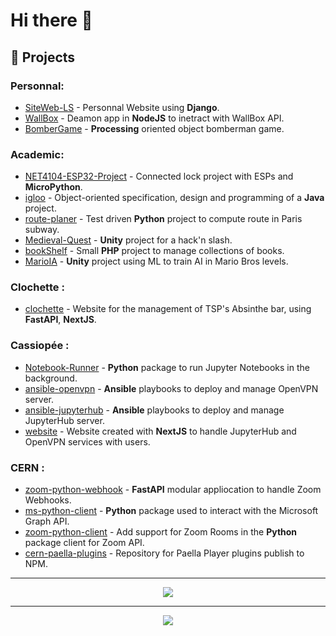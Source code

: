 # Hi there 👋

## 🔭 Projects

### Personnal:

- [SiteWeb-LS](https://github.com/SamuelGuillemet/SiteWeb-LS) - Personnal Website using **Django**. 
- [WallBox](https://github.com/SamuelGuillemet/WallBox) - Deamon app in **NodeJS** to inetract with WallBox API.
- [BomberGame](https://github.com/SamuelGuillemet/BomberGame) - **Processing** oriented object bomberman game.

### Academic:

- [NET4104-ESP32-Project](https://github.com/SamuelGuillemet/NET4104-ESP32-Project) - Connected lock project with ESPs and **MicroPython**.
- [igloo](https://github.com/SamuelGuillemet/igloo) - Object-oriented specification, design and programming of a **Java** project.
- [route-planer](https://github.com/SamuelGuillemet/route-planer) - Test driven **Python** project to compute route in Paris subway.
- [Medieval-Quest](https://github.com/SamuelGuillemet/Medieval-Quest) - **Unity** project for a hack'n slash.
- [bookShelf](https://github.com/SamuelGuillemet/bookShelf) - Small **PHP** project to manage collections of books.
- [MarioIA](https://github.com/SamuelGuillemet/MarioIA) - **Unity** project using ML to train AI in Mario Bros levels.

### Clochette :

- [clochette](https://github.com/Clochette-AbsINThe/clochette) - Website for the management of TSP's Absinthe bar, using **FastAPI**, **NextJS**.

### Cassiopée :

- [Notebook-Runner](https://github.com/Cassiopee-Bureau-Mobile/Notebook-Runner) - **Python** package to run Jupyter Notebooks in the background.
- [ansible-openvpn](https://github.com/Cassiopee-Bureau-Mobile/ansible-openvpn) - **Ansible** playbooks to deploy and manage OpenVPN server.
- [ansible-jupyterhub](https://github.com/Cassiopee-Bureau-Mobile/ansible-jupyterhub) - **Ansible** playbooks to deploy and manage JupyterHub server.
- [website](https://github.com/Cassiopee-Bureau-Mobile/website) - Website created with **NextJS** to handle JupyterHub and OpenVPN services with users.

### CERN :

- [zoom-python-webhook](https://github.com/SamuelGuillemet/zoom-python-webhook) - **FastAPI** modular appliocation to handle Zoom Webhooks.
- [ms-python-client](https://github.com/cern-vc/ms-python-client) - **Python** package used to interact with the Microsoft Graph API.
- [zoom-python-client](https://github.com/cern-vc/zoom-python-client) - Add support for Zoom Rooms in the **Python** package client for Zoom API.
- [cern-paella-plugins](https://github.com/cern-vc/cern-paella-plugins) - Repository for Paella Player plugins publish to NPM.

---
<div align="center">
<picture>
  <source
    srcset="https://github-readme-stats.vercel.app/api?username=SamuelGuillemet&show_icons=true&number_format=long&count_private=true&hide_rank=true&hide=contribs&theme=dark"
    media="(prefers-color-scheme: dark)"
  />
  <source
    srcset="https://github-readme-stats.vercel.app/api?username=SamuelGuillemet&show_icons=true&number_format=long&count_private=true&hide_rank=true&hide=contribs"
    media="(prefers-color-scheme: light), (prefers-color-scheme: no-preference)"
  />
  <img src="https://github-readme-stats.vercel.app/api?username=SamuelGuillemet&show_icons=true&number_format=long&count_private=true&hide_rank=true&hide=contribs" />
</picture>
</div>

---

<div align="center">
<picture>
  <source
    srcset="https://github-readme-stats.vercel.app/api/top-langs?username=SamuelGuillemet&langs_count=10&layout=compact&theme=dark"
    media="(prefers-color-scheme: dark)"
  />
  <source
    srcset="https://github-readme-stats.vercel.app/api/top-langs?username=SamuelGuillemet&langs_count=10&layout=compact"
    media="(prefers-color-scheme: light), (prefers-color-scheme: no-preference)"
  />
  <img src="https://github-readme-stats.vercel.app/api/top-langs?username=SamuelGuillemet&langs_count=10&layout=compact" />
</picture>
</div>


<!--
**SamuelGuillemet/SamuelGuillemet** is a ✨ _special_ ✨ repository because its `README.md` (this file) appears on your GitHub profile.

Here are some ideas to get you started:

- 🔭 I’m currently working on ...
- 🌱 I’m currently learning ...
- 👯 I’m looking to collaborate on ...
- 🤔 I’m looking for help with ...
- 💬 Ask me about ...
- 📫 How to reach me: ...
- 😄 Pronouns: ...
- ⚡ Fun fact: ...
-->
